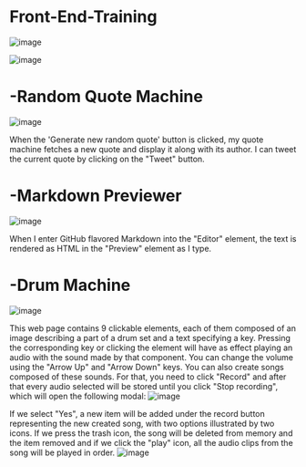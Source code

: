 # Front-End-Training
![image](https://user-images.githubusercontent.com/61989219/124346793-7b741480-dbe9-11eb-9b4f-37e91ae9195c.png)


![image](https://user-images.githubusercontent.com/61989219/124346819-a65e6880-dbe9-11eb-9048-0ca776555978.png)


# -Random Quote Machine
![image](https://user-images.githubusercontent.com/61989219/124346857-e291c900-dbe9-11eb-9a6d-79446805f504.png)


When the 'Generate new random quote' button is clicked, my quote machine fetches a new quote and display it along with its author. I can tweet the current quote by clicking on the "Tweet" button.


# -Markdown Previewer
![image](https://user-images.githubusercontent.com/61989219/124347277-6d73c300-dbec-11eb-980a-551763b27f65.png)


When I enter GitHub flavored Markdown into the "Editor" element, the text is rendered as HTML in the "Preview" element as I type.


# -Drum Machine
![image](https://user-images.githubusercontent.com/61989219/124491485-06a50400-ddbc-11eb-801c-b51df8ded5d4.png)


This web page contains 9 clickable elements, each of them composed of an image describing a part of a drum set and a text specifying a key. Pressing the corresponding key or clicking the element will have as effect playing an audio with the sound made by that component. You can change the volume using the "Arrow Up" and "Arrow Down" keys. You can also create songs composed of these sounds. For that, you need to click "Record" and after that every audio selected will be stored until you click "Stop recording", which will open the following modal:
![image](https://user-images.githubusercontent.com/61989219/124490414-ba0cf900-ddba-11eb-9ab0-a9b945bfcbb0.png)

If we select "Yes", a new item will be added under the record button representing the new created song, with two options illustrated by two icons. If we press the trash icon, the song will be deleted from memory and the item removed and if we click the "play" icon, all the audio clips from the song will be played in order.
![image](https://user-images.githubusercontent.com/61989219/124491592-1d4b5b00-ddbc-11eb-9932-6511cb910917.png)



